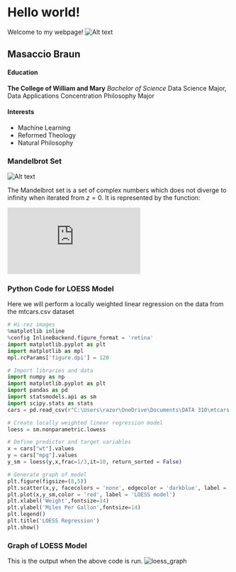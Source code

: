 # Hello world!

Welcome to my webpage!
![Alt text](https://c4.wallpaperflare.com/wallpaper/320/157/310/fractal-mandelbrot-set-wallpaper-preview.jpg)

## Masaccio Braun

#### Education
**The College of William and Mary**
*Bachelor of Science*
Data Science Major, Data Applications Concentration
Philosophy Major

#### Interests
- Machine Learning
- Reformed Theology
- Natural Philosophy

### Mandelbrot Set

![Alt text](https://wallpapercave.com/wp/BLwLejR.jpg)

The Mandelbrot set is a set of complex numbers which does not diverge to infinity when iterated from $z=0$.  It is represented by the function:

![img](http://latex.codecogs.com/svg.latex?%24z_%7Bn%2B1%7D%3Dz_%7Bn%7D%5E2+%2B+c%24)

### Python Code for LOESS Model

Here we will perform a locally weighted linear regression on the data from the mtcars.csv dataset

```Python
# Hi-rez images
%matplotlib inline
%config InlineBackend.figure_format = 'retina'
import matplotlib.pyplot as plt
import matplotlib as mpl
mpl.rcParams['figure.dpi'] = 120

# Import libraries and data
import numpy as np
import matplotlib.pyplot as plt
import pandas as pd
import statsmodels.api as sm
import scipy.stats as stats
cars = pd.read_csv(r"C:\Users\razor\OneDrive\Documents\DATA 310\mtcars.csv")

# Create locally weighted linear regression model
loess = sm.nonparametric.lowess

# Define predictor and target variables
x = cars["wt"].values
y = cars["mpg"].values
y_sm = loess(y,x,frac=1/3,it=10, return_sorted = False)

# Generate graph of model
plt.figure(figsize=(8,5))
plt.scatter(x,y, facecolors = 'none', edgecolor = 'darkblue', label = 'data')
plt.plot(x,y_sm,color = 'red', label = 'LOESS model')
plt.xlabel('Weight',fontsize=14)
plt.ylabel('Miles Per Gallon',fontsize=14)
plt.legend()
plt.title('LOESS Regression')
plt.show()
```
### Graph of LOESS Model
This is the output when the above code is run.
![loess_graph](https://user-images.githubusercontent.com/85206050/152606204-bf0f03d6-8793-48df-bf6f-8c6fb3da7717.png)

